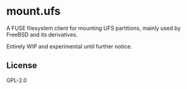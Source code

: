 # mount.ufs

A FUSE filesystem client for mounting UFS partitions, mainly used by FreeBSD and its derivatives.

Entirely WIP and experimental until further notice.

## License
GPL-2.0
